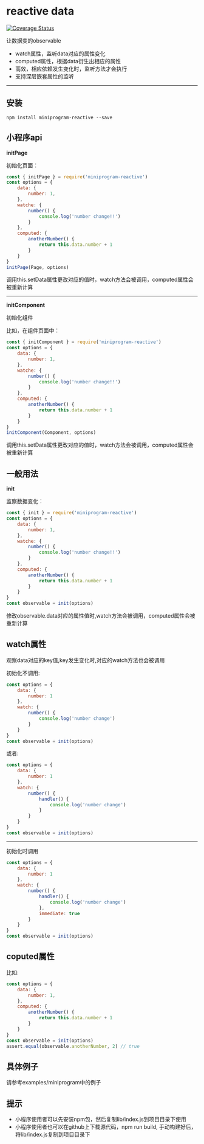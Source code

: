 # reactive data

[![Coverage Status](https://coveralls.io/repos/github/hopperhuang/miniprogram-reactive/badge.svg?branch=master)](https://coveralls.io/github/hopperhuang/miniprogram-reactive?branch=master)

让数据变的observable

- watch属性，监听data对应的属性变化
- computed属性，根据data衍生出相应的属性
- 高效，相应依赖发生变化时，监听方法才会执行
- 支持深层嵌套属性的监听

---

## 安装

```
npm install miniprogram-reactive --save
```

## 小程序api

**initPage**

初始化页面：

```js
const { initPage } = require('miniprogram-reactive')
const options = {
    data: {
        number: 1,
    },
    watche: {
        number() {
            console.log('number change!!')
        }
    },
    computed: {
        anotherNumber() {
            return this.data.number + 1
        }
    }
}
initPage(Page, options)
```

调用this.setData属性更改对应的值时，watch方法会被调用，computed属性会被重新计算

---

**initComponent**

初始化组件

比如，在组件页面中：
```js
const { initComponent } = require('miniprogram-reactive')
const options = {
    data: {
        number: 1,
    },
    watche: {
        number() {
            console.log('number change!!')
        }
    },
    computed: {
        anotherNumber() {
            return this.data.number + 1
        }
    }
}
initComponent(Component, options)

```

调用this.setData属性更改对应的值时，watch方法会被调用，computed属性会被重新计算

## 一般用法

**init**

监察数据变化：

```js
const { init } = require('miniprogram-reactive')
const options = {
    data: {
        number: 1,
    },
    watche: {
        number() {
            console.log('number change!!')
        }
    },
    computed: {
        anotherNumber() {
            return this.data.number + 1
        }
    }
}
const observable = init(options)

```

修改observable.data对应的属性值时,watch方法会被调用，computed属性会被重新计算

## watch属性

观察data对应的key值,key发生变化时,对应的watch方法也会被调用

初始化不调用:

```js
const options = {
    data: {
        number: 1
    },
    watch: {
        number() {
            console.log('number change')
        }
    }
}
const observable = init(options)
```

或者:

```js
const options = {
    data: {
        number: 1
    },
    watch: {
        number() {
            handler() {
                console.log('number change')
            }
        }
    }
}
const observable = init(options)
```

---

初始化时调用

```js
const options = {
    data: {
        number: 1
    },
    watch: {
        number() {
            handler() {
                console.log('number change')
            },
            immediate: true
        }
    }
}
const observable = init(options)
```

## coputed属性

比如:

```js
const options = {
    data: {
        number: 1,
    },
    computed: {
        anotherNumber() {
            return this.data.number + 1
        }
    }
}
const observable = init(options)
assert.equal(observable.anotherNumber, 2) // true
```

## 具体例子

请参考examples/miniprogram中的例子


## 提示

- 小程序使用者可以先安装npm包，然后复制lib/index.js到项目目录下使用
- 小程序使用者也可以在github上下载源代码，npm run build, 手动构建好后，将lib/index.js复制到项目目录下
